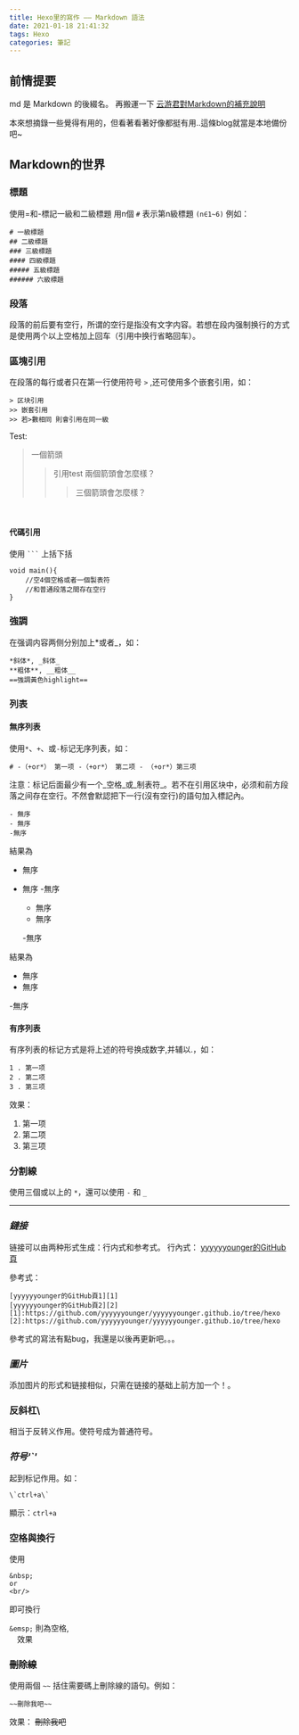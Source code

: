 ```yaml
---
title: Hexo里的寫作 —— Markdown 語法
date: 2021-01-18 21:41:32
tags: Hexo
categories: 筆記
---
```


## 前情提要

md 是 Markdown 的後綴名。
再搬運一下 [云游君對Markdown的補充說明](https://github.com/younghz/Markdown)

本來想摘錄一些覺得有用的，但看著看著好像都挺有用..這條blog就當是本地備份吧~

## Markdown的世界

### 標題

使用=和-標記一級和二級標題
用n個 `#` 表示第n級標題 `(n∈1~6)`
例如：

    # 一級標題
    ## 二級標題
    ### 三級標題
    #### 四級標題
    ##### 五級標題
    ###### 六級標題


### 段落

段落的前后要有空行，所谓的空行是指没有文字内容。若想在段内强制换行的方式是使用两个以上空格加上回车（引用中换行省略回车）。
<br/>

### 區塊引用

在段落的每行或者只在第一行使用符号 `>` ,还可使用多个嵌套引用，如：

    > 区块引用
    >> 嵌套引用
    >> 若>數相同 則會引用在同一級

Test:

> 一個箭頭
>> 引用test
>> 兩個箭頭會怎麼樣？
>>> 三個箭頭會怎麼樣？

<br/>

#### 代碼引用

使用 ` ``` ` 上括下括

```
void main(){
    //空4個空格或者一個製表符
    //和普通段落之間存在空行
}
```

### 強調

在强调内容两侧分别加上*或者_，如：

    *斜体*, _斜体_
    **粗体**, __粗体__
    ==強調黃色highlight==


### 列表

#### 無序列表

使用`*`、`+`、或`-`标记无序列表，如：

    # -（+or*） 第一项 -（+or*） 第二项 - （+or*）第三项

注意：标记后面最少有一个_空格_或_制表符_。若不在引用区块中，必须和前方段落之间存在空行。不然會默認把下一行(沒有空行)的語句加入標記內。

    - 無序
    - 無序
    -無序

結果為
- 無序 
- 無序
-無序

  - 無序
  - 無序

  -無序

結果為
- 無序 
- 無序

-無序
#### 有序列表
有序列表的标记方式是将上述的符号换成数字,并辅以.，如：

    1 . 第一项
    2 . 第二项
    3 . 第三项

效果：
1. 第一项
2. 第二项
3. 第三项

### 分割線
使用三個或以上的 `*`，還可以使用 `-` 和 `_`
***

### *鏈接*
链接可以由两种形式生成：行内式和参考式。
行內式：
[yyyyyyounger的GitHub頁](https://github.com/yyyyyyounger/yyyyyyounger.github.io/tree/hexo)

參考式：

    [yyyyyyounger的GitHub頁1][1]
    [yyyyyyounger的GitHub頁2][2]
    [1]:https://github.com/yyyyyyounger/yyyyyyounger.github.io/tree/hexo
    [2]:https://github.com/yyyyyyounger/yyyyyyounger.github.io/tree/hexo

參考式的寫法有點bug，我還是以後再更新吧。。。

### *圖片*
添加图片的形式和链接相似，只需在链接的基础上前方加一个！。

### 反斜杠\
相当于反转义作用。使符号成为普通符号。

### *符号'`'*
起到标记作用。如：

    \`ctrl+a\`

顯示：`ctrl+a`

### 空格與換行
使用

    &nbsp;
    or
    <br/>

即可換行

`&emsp;` 則為空格, <br/>
&emsp;效果

### ~~刪除線~~

使用兩個 `~~` 括住需要碼上刪除線的語句。例如：

    ~~刪除我吧~~

效果：
~~刪除我吧~~
